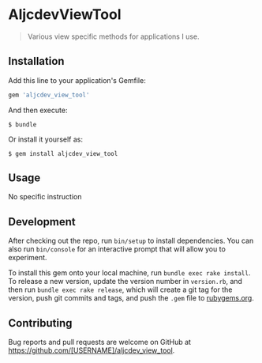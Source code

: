# AljcdevViewTool

> Various view specific methods for applications I use.

## Installation

Add this line to your application's Gemfile:

```ruby
gem 'aljcdev_view_tool'
```

And then execute:

    $ bundle

Or install it yourself as:

    $ gem install aljcdev_view_tool

## Usage

No specific instruction

## Development

After checking out the repo, run `bin/setup` to install dependencies. You can also run `bin/console` for an interactive prompt that will allow you to experiment.

To install this gem onto your local machine, run `bundle exec rake install`. To release a new version, update the version number in `version.rb`, and then run `bundle exec rake release`, which will create a git tag for the version, push git commits and tags, and push the `.gem` file to [rubygems.org](https://rubygems.org).

## Contributing

Bug reports and pull requests are welcome on GitHub at https://github.com/[USERNAME]/aljcdev_view_tool.
